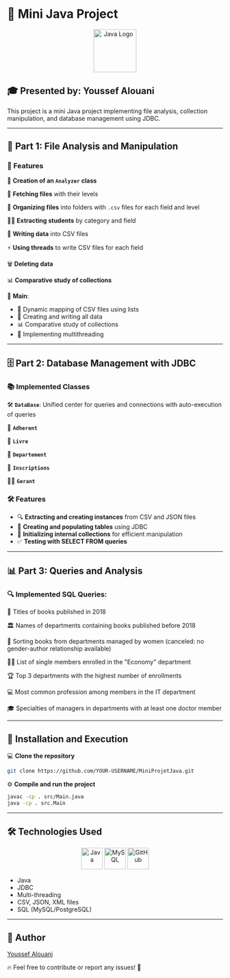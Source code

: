 # 🚀 Mini Java Project

<p align="center">
  <img src="https://cdn.jsdelivr.net/gh/devicons/devicon/icons/java/java-original.svg" width="100" height="100" alt="Java Logo"/>
</p>

## 🎓 Presented by: Youssef Alouani 

This project is a mini Java project implementing file analysis, collection manipulation, and database management using JDBC.

---

## 📌 Part 1: File Analysis and Manipulation

### 📂 Features
🎯 **Creation of an `Analyzer` class**

📂 **Fetching files** with their levels

📁 **Organizing files** into folders with `.csv` files for each field and level

🧑‍🎓 **Extracting students** by category and field

📝 **Writing data** into CSV files

⚡ **Using threads** to write CSV files for each field

🗑️ **Deleting data**

📊 **Comparative study of collections**

🔄 **Main**:
   - 🔗 Dynamic mapping of CSV files using lists
   - 📌 Creating and writing all data
   - 📊 Comparative study of collections
   - 🚀 Implementing multithreading

---

## 🗄️ Part 2: Database Management with JDBC

### 📚 Implemented Classes
🛠 **`DataBase`**: Unified center for queries and connections with auto-execution of queries

👥 **`Adherent`**

📖 **`Livre`**

🏢 **`Departement`**

📝 **`Inscriptions`**

🧑‍💼 **`Gerant`**

### 🛠️ Features
- 🔍 **Extracting and creating instances** from CSV and JSON files
- 📂 **Creating and populating tables** using JDBC
- 🚀 **Initializing internal collections** for efficient manipulation
- ✅ **Testing with SELECT FROM queries**

---

## 📊 Part 3: Queries and Analysis

### 🔍 Implemented SQL Queries:
📌 Titles of books published in 2018

🏛 Names of departments containing books published before 2018

📖 Sorting books from departments managed by women (canceled: no gender-author relationship available)

🧑‍🎓 List of single members enrolled in the "Economy" department

🏆 Top 3 departments with the highest number of enrollments

💻 Most common profession among members in the IT department

🎓 Specialties of managers in departments with at least one doctor member

---

## 🚀 Installation and Execution
💻 **Clone the repository**
   ```bash
   git clone https://github.com/YOUR-USERNAME/MiniProjetJava.git
   ```

⚙️ **Compile and run the project**
   ```bash
   javac -cp . src/Main.java
   java -cp . src.Main
   ```

---

## 🛠️ Technologies Used
<p align="center">
  <img src="https://cdn.jsdelivr.net/gh/devicons/devicon/icons/java/java-original.svg" width="50" height="50" alt="Java"/>
  <img src="https://cdn.jsdelivr.net/gh/devicons/devicon/icons/mysql/mysql-original.svg" width="50" height="50" alt="MySQL"/>
  <img src="https://cdn.jsdelivr.net/gh/devicons/devicon/icons/github/github-original.svg" width="50" height="50" alt="GitHub"/>
</p>

- Java
- JDBC
- Multi-threading
- CSV, JSON, XML files
- SQL (MySQL/PostgreSQL)

---

## 📜 Author
[Youssef Alouani](https://github.com/YOUR-USERNAME)

🔥 Feel free to contribute or report any issues! 🚀


